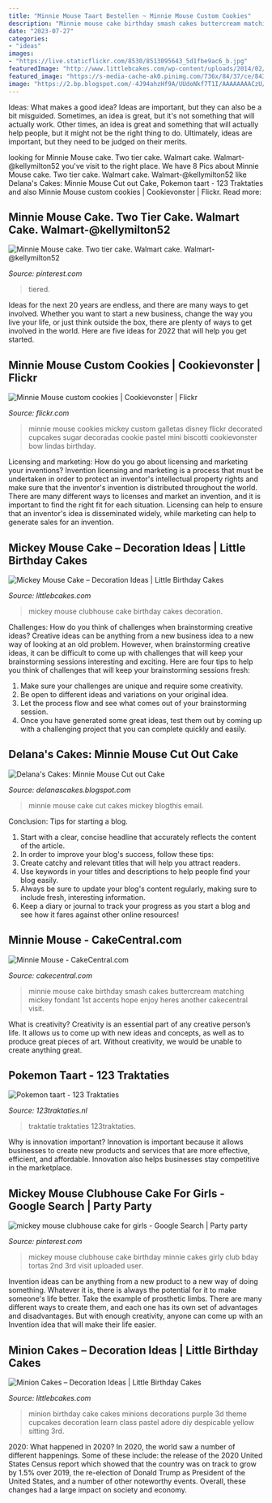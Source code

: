 ```yaml
---
title: "Minnie Mouse Taart Bestellen ~ Minnie Mouse Custom Cookies"
description: "Minnie mouse cake birthday smash cakes buttercream matching mickey fondant 1st accents hope enjoy heres another cakecentral visit"
date: "2023-07-27"
categories:
- "ideas"
images:
- "https://live.staticflickr.com/8530/8513095643_5d1fbe9ac6_b.jpg"
featuredImage: "http://www.littlebcakes.com/wp-content/uploads/2014/02/Minion-Cake.jpg"
featured_image: "https://s-media-cache-ak0.pinimg.com/736x/84/37/ce/8437ce96dc69a48645f83a2a1a51ad9b.jpg"
image: "https://2.bp.blogspot.com/-4J94ahzHf9A/UUdoNkf7T1I/AAAAAAAACzU/zaOW0sfeo2E/s1600/Minnie-Mouse-Cut-out-cake2.jpg"
---
```



Ideas: What makes a good idea?
Ideas are important, but they can also be a bit misguided. Sometimes, an idea is great, but it's not something that will actually work. Other times, an idea is great and something that will actually help people, but it might not be the right thing to do. Ultimately, ideas are important, but they need to be judged on their merits.

	

		
looking for Minnie Mouse cake. Two tier cake. Walmart cake. Walmart-@kellymilton52 you've visit to the right place. We have 8 Pics about Minnie Mouse cake. Two tier cake. Walmart cake. Walmart-@kellymilton52 like Delana&#039;s Cakes: Minnie Mouse Cut out Cake, Pokemon taart - 123 Traktaties and also Minnie Mouse custom cookies | Cookievonster | Flickr. Read more:
		
    
## Minnie Mouse Cake. Two Tier Cake. Walmart Cake. Walmart-@kellymilton52

<img loading=lazy src="https://i.pinimg.com/originals/c0/db/5f/c0db5f3719e68c40c3227806b79c052b.jpg" onerror="this.onerror=null;this.src='https://tse1.mm.bing.net/th?id=OIP.VDF_mWHXpSYaSspXz9NxOAHaJ4&amp;pid=15.1';" alt="Minnie Mouse cake. Two tier cake. Walmart cake. Walmart-@kellymilton52">

_Source: pinterest.com_

>tiered. 

	

Ideas for the next 20 years are endless, and there are many ways to get involved. Whether you want to start a new business, change the way you live your life, or just think outside the box, there are plenty of ways to get involved in the world. Here are five ideas for 2022 that will help you get started.

    
## Minnie Mouse Custom Cookies | Cookievonster | Flickr

<img loading=lazy src="https://live.staticflickr.com/8530/8513095643_5d1fbe9ac6_b.jpg" onerror="this.onerror=null;this.src='https://tse2.mm.bing.net/th?id=OIP.UTGtsxtk67acl88B-heURQHaIa&amp;pid=15.1';" alt="Minnie Mouse custom cookies | Cookievonster | Flickr">

_Source: flickr.com_

>minnie mouse cookies mickey custom galletas disney flickr decorated cupcakes sugar decoradas cookie pastel mini biscotti cookievonster bow lindas birthday. 

	

Licensing and marketing: How do you go about licensing and marketing your inventions?
Invention licensing and marketing is a process that must be undertaken in order to protect an inventor's intellectual property rights and make sure that the inventor's invention is distributed throughout the world. There are many different ways to licenses and market an invention, and it is important to find the right fit for each situation. Licensing can help to ensure that an inventor's idea is disseminated widely, while marketing can help to generate sales for an invention.

    
## Mickey Mouse Cake – Decoration Ideas | Little Birthday Cakes

<img loading=lazy src="http://www.littlebcakes.com/wp-content/uploads/2013/08/Mickey-Mouse-Clubhouse-Cake.jpg" onerror="this.onerror=null;this.src='https://tse3.mm.bing.net/th?id=OIP.KcRbZYXTeW4ysByzBmIwTQHaJ4&amp;pid=15.1';" alt="Mickey Mouse Cake – Decoration Ideas | Little Birthday Cakes">

_Source: littlebcakes.com_

>mickey mouse clubhouse cake birthday cakes decoration. 

	

Challenges: How do you think of challenges when brainstorming creative ideas?
Creative ideas can be anything from a new business idea to a new way of looking at an old problem. However, when brainstorming creative ideas, it can be difficult to come up with challenges that will keep your brainstorming sessions interesting and exciting. Here are four tips to help you think of challenges that will keep your brainstorming sessions fresh: 
1) Make sure your challenges are unique and require some creativity.
2) Be open to different ideas and variations on your original idea.
3) Let the process flow and see what comes out of your brainstorming session.
4) Once you have generated some great ideas, test them out by coming up with a challenging project that you can complete quickly and easily.

    
## Delana&#039;s Cakes: Minnie Mouse Cut Out Cake

<img loading=lazy src="https://2.bp.blogspot.com/-4J94ahzHf9A/UUdoNkf7T1I/AAAAAAAACzU/zaOW0sfeo2E/s1600/Minnie-Mouse-Cut-out-cake2.jpg" onerror="this.onerror=null;this.src='https://tse1.mm.bing.net/th?id=OIP.rMs4MuyhFg5rWyRtOKqsywHaF9&amp;pid=15.1';" alt="Delana&#039;s Cakes: Minnie Mouse Cut out Cake">

_Source: delanascakes.blogspot.com_

>minnie mouse cake cut cakes mickey blogthis email. 

	

Conclusion: Tips for starting a blog.
1. Start with a clear, concise headline that accurately reflects the content of the article.
2. In order to improve your blog's success, follow these tips: 
3. Create catchy and relevant titles that will help you attract readers. 
4. Use keywords in your titles and descriptions to help people find your blog easily. 
5. Always be sure to update your blog's content regularly, making sure to include fresh, interesting information. 
6. Keep a diary or journal to track your progress as you start a blog and see how it fares against other online resources!

    
## Minnie Mouse - CakeCentral.com

<img loading=lazy src="https://cdn001.cakecentral.com/gallery/2015/03/900_890268u6ZX_minnie-mouse.jpg" onerror="this.onerror=null;this.src='https://tse1.mm.bing.net/th?id=OIP.JYjhP_WjVCkA5EXQPcoqSQHaJ4&amp;pid=15.1';" alt="Minnie Mouse - CakeCentral.com">

_Source: cakecentral.com_

>minnie mouse cake birthday smash cakes buttercream matching mickey fondant 1st accents hope enjoy heres another cakecentral visit. 

	

What is creativity?
Creativity is an essential part of any creative person’s life. It allows us to come up with new ideas and concepts, as well as to produce great pieces of art. Without creativity, we would be unable to create anything great.

    
## Pokemon Taart - 123 Traktaties

<img loading=lazy src="https://www.123traktaties.nl/web/wp-content/uploads/2017/07/Pokemon.png" onerror="this.onerror=null;this.src='https://tse4.mm.bing.net/th?id=OIP.VZT6rstymgcCU8hM5WbWYAHaFf&amp;pid=15.1';" alt="Pokemon taart - 123 Traktaties">

_Source: 123traktaties.nl_

>traktatie traktaties 123traktaties. 

	

Why is innovation important?
Innovation is important because it allows businesses to create new products and services that are more effective, efficient, and affordable. Innovation also helps businesses stay competitive in the marketplace.

    
## Mickey Mouse Clubhouse Cake For Girls - Google Search | Party Party

<img loading=lazy src="https://s-media-cache-ak0.pinimg.com/736x/84/37/ce/8437ce96dc69a48645f83a2a1a51ad9b.jpg" onerror="this.onerror=null;this.src='https://tse4.mm.bing.net/th?id=OIP.jdrQGr0kpHl20P4YtELF0QHaJ3&amp;pid=15.1';" alt="mickey mouse clubhouse cake for girls - Google Search | Party party">

_Source: pinterest.com_

>mickey mouse clubhouse cake birthday minnie cakes girly club bday tortas 2nd 3rd visit uploaded user. 

	

Invention ideas can be anything from a new product to a new way of doing something. Whatever it is, there is always the potential for it to make someone's life better. Take the example of prosthetic limbs. There are many different ways to create them, and each one has its own set of advantages and disadvantages. But with enough creativity, anyone can come up with an Invention idea that will make their life easier.

    
## Minion Cakes – Decoration Ideas | Little Birthday Cakes

<img loading=lazy src="http://www.littlebcakes.com/wp-content/uploads/2014/02/Minion-Cake.jpg" onerror="this.onerror=null;this.src='https://tse1.mm.bing.net/th?id=OIP.VbXR6RYviWBmh6kBs5nCUwHaKo&amp;pid=15.1';" alt="Minion Cakes – Decoration Ideas | Little Birthday Cakes">

_Source: littlebcakes.com_

>minion birthday cake cakes minions decorations purple 3d theme cupcakes decoration learn class pastel adore diy despicable yellow sitting 3rd. 

	

2020: What happened in 2020?
In 2020, the world saw a number of different happenings. Some of these include: the release of the 2020 United States Census report which showed that the country was on track to grow by 1.5% over 2019, the re-election of Donald Trump as President of the United States, and a number of other noteworthy events. Overall, these changes had a large impact on society and economy.

